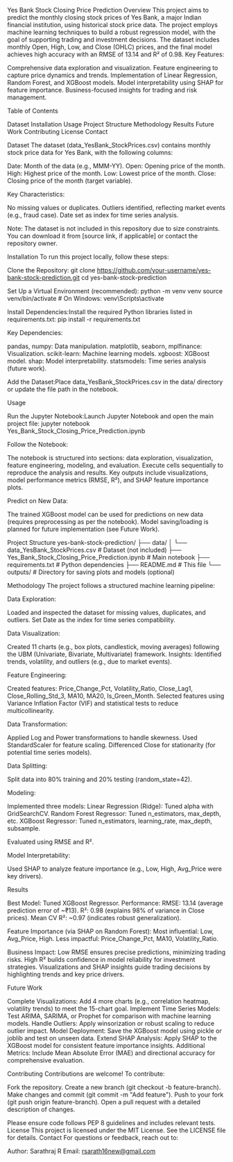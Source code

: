 Yes Bank Stock Closing Price Prediction
Overview
This project aims to predict the monthly closing stock prices of Yes Bank, a major Indian financial institution, using historical stock price data. The project employs machine learning techniques to build a robust regression model, with the goal of supporting trading and investment decisions. The dataset includes monthly Open, High, Low, and Close (OHLC) prices, and the final model achieves high accuracy with an RMSE of 13.14 and R² of 0.98.
Key Features:

Comprehensive data exploration and visualization.
Feature engineering to capture price dynamics and trends.
Implementation of Linear Regression, Random Forest, and XGBoost models.
Model interpretability using SHAP for feature importance.
Business-focused insights for trading and risk management.

Table of Contents

Dataset
Installation
Usage
Project Structure
Methodology
Results
Future Work
Contributing
License
Contact

Dataset
The dataset (data_YesBank_StockPrices.csv) contains monthly stock price data for Yes Bank, with the following columns:

Date: Month of the data (e.g., MMM-YY).
Open: Opening price of the month.
High: Highest price of the month.
Low: Lowest price of the month.
Close: Closing price of the month (target variable).

Key Characteristics:

No missing values or duplicates.
Outliers identified, reflecting market events (e.g., fraud case).
Date set as index for time series analysis.


Note: The dataset is not included in this repository due to size constraints. You can download it from [source link, if applicable] or contact the repository owner.

Installation
To run this project locally, follow these steps:

Clone the Repository:
git clone https://github.com/your-username/yes-bank-stock-prediction.git
cd yes-bank-stock-prediction


Set Up a Virtual Environment (recommended):
python -m venv venv
source venv/bin/activate  # On Windows: venv\Scripts\activate


Install Dependencies:Install the required Python libraries listed in requirements.txt:
pip install -r requirements.txt

Key Dependencies:

pandas, numpy: Data manipulation.
matplotlib, seaborn, mplfinance: Visualization.
scikit-learn: Machine learning models.
xgboost: XGBoost model.
shap: Model interpretability.
statsmodels: Time series analysis (future work).


Add the Dataset:Place data_YesBank_StockPrices.csv in the data/ directory or update the file path in the notebook.


Usage

Run the Jupyter Notebook:Launch Jupyter Notebook and open the main project file:
jupyter notebook Yes_Bank_Stock_Closing_Price_Prediction.ipynb


Follow the Notebook:

The notebook is structured into sections: data exploration, visualization, feature engineering, modeling, and evaluation.
Execute cells sequentially to reproduce the analysis and results.
Key outputs include visualizations, model performance metrics (RMSE, R²), and SHAP feature importance plots.


Predict on New Data:

The trained XGBoost model can be used for predictions on new data (requires preprocessing as per the notebook).
Model saving/loading is planned for future implementation (see Future Work).



Project Structure
yes-bank-stock-prediction/
├── data/
│   └── data_YesBank_StockPrices.csv  # Dataset (not included)
├── Yes_Bank_Stock_Closing_Price_Prediction.ipynb  # Main notebook
├── requirements.txt  # Python dependencies
├── README.md  # This file
└── outputs/  # Directory for saving plots and models (optional)

Methodology
The project follows a structured machine learning pipeline:

Data Exploration:

Loaded and inspected the dataset for missing values, duplicates, and outliers.
Set Date as the index for time series compatibility.


Data Visualization:

Created 11 charts (e.g., box plots, candlestick, moving averages) following the UBM (Univariate, Bivariate, Multivariate) framework.
Insights: Identified trends, volatility, and outliers (e.g., due to market events).


Feature Engineering:

Created features: Price_Change_Pct, Volatility_Ratio, Close_Lag1, Close_Rolling_Std_3, MA10, MA20, Is_Green_Month.
Selected features using Variance Inflation Factor (VIF) and statistical tests to reduce multicollinearity.


Data Transformation:

Applied Log and Power transformations to handle skewness.
Used StandardScaler for feature scaling.
Differenced Close for stationarity (for potential time series models).


Data Splitting:

Split data into 80% training and 20% testing (random_state=42).


Modeling:

Implemented three models:
Linear Regression (Ridge): Tuned alpha with GridSearchCV.
Random Forest Regressor: Tuned n_estimators, max_depth, etc.
XGBoost Regressor: Tuned n_estimators, learning_rate, max_depth, subsample.


Evaluated using RMSE and R².


Model Interpretability:

Used SHAP to analyze feature importance (e.g., Low, High, Avg_Price were key drivers).



Results

Best Model: Tuned XGBoost Regressor.
Performance:
RMSE: 13.14 (average prediction error of ~₹13).
R²: 0.98 (explains 98% of variance in Close prices).
Mean CV R²: ~0.97 (indicates robust generalization).


Feature Importance (via SHAP on Random Forest):
Most influential: Low, Avg_Price, High.
Less impactful: Price_Change_Pct, MA10, Volatility_Ratio.


Business Impact:
Low RMSE ensures precise predictions, minimizing trading risks.
High R² builds confidence in model reliability for investment strategies.
Visualizations and SHAP insights guide trading decisions by highlighting trends and key price drivers.



Future Work

Complete Visualizations: Add 4 more charts (e.g., correlation heatmap, volatility trends) to meet the 15-chart goal.
Implement Time Series Models: Test ARIMA, SARIMA, or Prophet for comparison with machine learning models.
Handle Outliers: Apply winsorization or robust scaling to reduce outlier impact.
Model Deployment: Save the XGBoost model using pickle or joblib and test on unseen data.
Extend SHAP Analysis: Apply SHAP to the XGBoost model for consistent feature importance insights.
Additional Metrics: Include Mean Absolute Error (MAE) and directional accuracy for comprehensive evaluation.

Contributing
Contributions are welcome! To contribute:

Fork the repository.
Create a new branch (git checkout -b feature-branch).
Make changes and commit (git commit -m "Add feature").
Push to your fork (git push origin feature-branch).
Open a pull request with a detailed description of changes.

Please ensure code follows PEP 8 guidelines and includes relevant tests.
License
This project is licensed under the MIT License. See the LICENSE file for details.
Contact
For questions or feedback, reach out to:

Author: Sarathraj R
Email: rsarath16new@gmail.com

